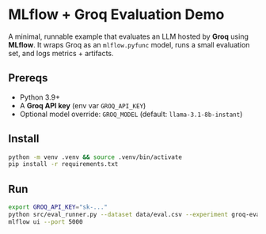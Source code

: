 # MLflow + Groq Evaluation Demo

A minimal, runnable example that evaluates an LLM hosted by **Groq** using **MLflow**.
It wraps Groq as an `mlflow.pyfunc` model, runs a small evaluation set, and logs metrics + artifacts.

## Prereqs
- Python 3.9+
- A **Groq API key** (env var `GROQ_API_KEY`)
- Optional model override: `GROQ_MODEL` (default: `llama-3.1-8b-instant`)

## Install
```bash
python -m venv .venv && source .venv/bin/activate
pip install -r requirements.txt
```

## Run
```bash
export GROQ_API_KEY="sk-..."
python src/eval_runner.py --dataset data/eval.csv --experiment groq-eval-demo --output_dir runs/demo
mlflow ui --port 5000
```
